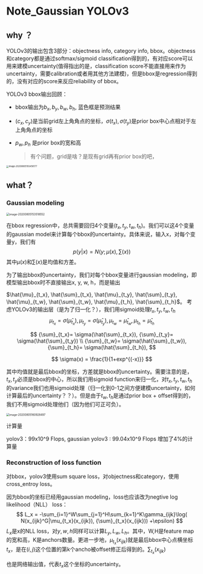 # Note_Gaussian YOLOv3

## why ？

YOLOv3的输出包含3部分：objectness info, category info, bbox。objectness和category都是通过softmax/sigmoid classification得到的，有对应score可以用来建模uncertainty(值得指出的是，classification score不能直接用来作为uncertainty，需要calibration或者用其他方法建模)，但是bbox是regression得到的，没有对应的score来反应reliability of bbox。

YOLOv3 bbox输出回顾：

- bbox输出为$b_x, b_y, b_w, b_h$,  蓝色框是预测结果

- $(c_x, c_y )$是当前grid左上角角点的坐标，$\sigma(t_x), \sigma(t_y)$是prior box中心点相对于左上角角点的坐标

- $p_w, p_h$ 是prior box的宽和高

  > 有个问题，grid是啥？是现有grid再有prior box的吧，

  

<img src="https://tva1.sinaimg.cn/large/007S8ZIlly1ghg6e9cdi2j30o80nk77n.jpg" alt="image-20200805193456177" style="zoom:40%;" />

## what？

### Gaussian modeling

<img src="https://tva1.sinaimg.cn/large/007S8ZIlly1ghg6e9y3thj30no0eydhy.jpg" alt="image-20200805153518552" style="zoom:50%;" />

在bbox regression中，总共需要回归4个变量($t_x, t_y, t_w, t_h$)。我们可以这4个变量的gaussian model来计算每个bbox的uncertainty。具体来说，输入x，对每个变量y，我们有
$$
p(y|x) = N(y;\mu(x), \sum(x))
$$
其中$\mu(x)$和$\sum(x)$是均值和方差。

为了输出bbox的uncertainty，我们对每个bbox变量进行gaussian modeling，即模型输出bbox时不直接输出x, y, w, h，而是输出

$\hat{\mu}_{t_x}, \hat{\sum}_{t_x}, \hat{\mu}_{t_y}, \hat{\sum}_{t_y}, \hat{\mu}_{t_w}, \hat{\sum}_{t_w},  \hat{\mu}_{t_h}, \hat{\sum}_{t_h}$。 考虑YOLOv3的输出层（是为了归一化？），我们用sigmoid处理$t_x, t_y, t_w, t_h$
$$
\mu_{t_x} = \sigma(\hat{\mu}_{t_x}), \mu_{t_y} = \sigma(\hat{\mu}_{t_y}), \mu_{t_w} = \hat{\mu}_{t_w}, \mu_{t_h} = \hat{\mu}_{t_h}
$$

$$
{\sum}_{t_x}= \sigma(\hat{\sum}_{t_x}), 
{\sum}_{t_y}= \sigma(\hat{\sum}_{t_y}) \\
{\sum}_{t_w}= \sigma(\hat{\sum}_{t_w}),
{\sum}_{t_h}= \sigma(\hat{\sum}_{t_h}),
$$

$$
\sigma(x) = \frac{1}{1+exp^{(-x)}}
$$

其中均值就是最后bbox的坐标，方差就是bbox的uncertainty。需要注意的是，$t_x, t_y$必须是bbox的中心，所以我们用sigmoid function来归一化，对$t_x, t_y, t_w, t_h$的variance我们也用sigmoid处理（归一化到0-1之间方便建模uncertainty，如何计算最后的uncertainty？？）。但是由于$t_w, t_h$是通过prior box + offset得到的，我们不用sigmoid处理他们（因为他们可正可负）。

<img src="https://tva1.sinaimg.cn/large/007S8ZIlly1ghg6e91bn6j31ay0kaaed.jpg" alt="image-20200805160928497" style="zoom:50%;" />

计算量

yolov3：99x10^9 Flops, gaussian yolov3 : 99.04x10^9 Flops 增加了4%的计算量



### Reconstruction of loss function

对bbox，yolov3使用sum square loss，对objectness和category，使用cross_entroy loss。

因为bbox的坐标已经用gaussian modeling，loss也应该改为negtive log likelihood（NLL） loss：
$$
L_x = -\sum_{i=1}^W\sum_{j=1}^H\sum_{k=1}^K\gamma_{ijk}\log(
N(x_{ijk}^G|\mu_{t_x}(x_{ijk}), {\sum}_{t_x}(x_{ijk}))
+\epsilon)
$$
$L_x$是x的NLL loss，对$y,w,h$同样可以计算$L_y,L_w,L_h$。其中，W,H是feature map的宽和高，K是anchors数量。更进一步地，$\mu_{t_x}(x_{ijk})$就是最后bbox中心点横坐标$t_x$，是在$(i,j)$这个位置的第k个ancho被offset修正后得到的。${\sum}_{t_x}(x_{ijk})$

也是网络输出值，代表$t_x$这个坐标的uncertainty。
